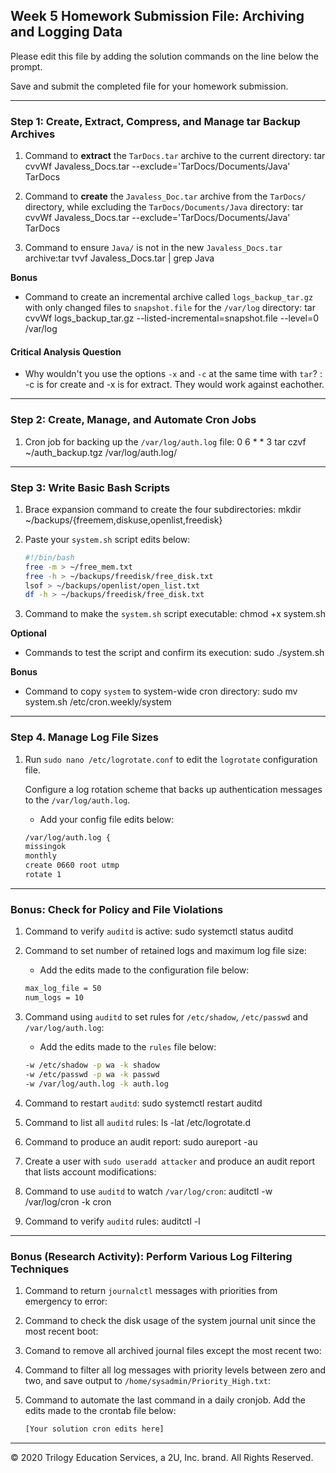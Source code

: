 ## Week 5 Homework Submission File: Archiving and Logging Data

Please edit this file by adding the solution commands on the line below the prompt.

Save and submit the completed file for your homework submission.

---

### Step 1: Create, Extract, Compress, and Manage tar Backup Archives

1. Command to **extract** the `TarDocs.tar` archive to the current directory: tar cvvWf Javaless_Docs.tar --exclude='TarDocs/Documents/Java' TarDocs

2. Command to **create** the `Javaless_Doc.tar` archive from the `TarDocs/` directory, while excluding the `TarDocs/Documents/Java` directory: tar cvvWf Javaless_Docs.tar --exclude='TarDocs/Documents/Java' TarDocs
3. Command to ensure `Java/` is not in the new `Javaless_Docs.tar` archive:tar tvvf Javaless_Docs.tar | grep Java

**Bonus** 
- Command to create an incremental archive called `logs_backup_tar.gz` with only changed files to `snapshot.file` for the `/var/log` directory: tar cvvWf logs_backup_tar.gz --listed-incremental=snapshot.file --level=0 /var/log

#### Critical Analysis Question

- Why wouldn't you use the options `-x` and `-c` at the same time with `tar`? :
  -c is for create and -x is for extract. They would work against eachother.

---

### Step 2: Create, Manage, and Automate Cron Jobs

1. Cron job for backing up the `/var/log/auth.log` file:
 0 6 * * 3 tar czvf ~/auth_backup.tgz /var/log/auth.log/
---

### Step 3: Write Basic Bash Scripts

1. Brace expansion command to create the four subdirectories: mkdir ~/backups/{freemem,diskuse,openlist,freedisk}

2. Paste your `system.sh` script edits below:

    ```bash
    #!/bin/bash
    free -m > ~/free_mem.txt
    free -h > ~/backups/freedisk/free_disk.txt
    lsof > ~/backups/openlist/open_list.txt
    df -h > ~/backups/freedisk/free_disk.txt
    ```

3. Command to make the `system.sh` script executable: chmod +x system.sh

**Optional**
- Commands to test the script and confirm its execution: sudo ./system.sh

**Bonus**
- Command to copy `system` to system-wide cron directory: sudo mv system.sh /etc/cron.weekly/system

---

### Step 4. Manage Log File Sizes
 
1. Run `sudo nano /etc/logrotate.conf` to edit the `logrotate` configuration file. 

    Configure a log rotation scheme that backs up authentication messages to the `/var/log/auth.log`.

    - Add your config file edits below:

    ```bash
    /var/log/auth.log {
    missingok
    monthly
    create 0660 root utmp
    rotate 1
    ```
---

### Bonus: Check for Policy and File Violations

1. Command to verify `auditd` is active: sudo systemctl status auditd

2. Command to set number of retained logs and maximum log file size:

    - Add the edits made to the configuration file below:

    ```bash
    max_log_file = 50
    num_logs = 10
    ```

3. Command using `auditd` to set rules for `/etc/shadow`, `/etc/passwd` and `/var/log/auth.log`:


    - Add the edits made to the `rules` file below:

    ```bash
    -w /etc/shadow -p wa -k shadow 
    -w /etc/passwd -p wa -k passwd 
    -w /var/log/auth.log -k auth.log

    ```

4. Command to restart `auditd`: sudo systemctl restart auditd

5. Command to list all `auditd` rules: ls -lat /etc/logrotate.d

6. Command to produce an audit report: sudo aureport -au

7. Create a user with `sudo useradd attacker` and produce an audit report that lists account modifications:

8. Command to use `auditd` to watch `/var/log/cron`: auditctl -w /var/log/cron -k cron

9. Command to verify `auditd` rules: auditctl -l

---

### Bonus (Research Activity): Perform Various Log Filtering Techniques

1. Command to return `journalctl` messages with priorities from emergency to error:

1. Command to check the disk usage of the system journal unit since the most recent boot:

1. Comand to remove all archived journal files except the most recent two:


1. Command to filter all log messages with priority levels between zero and two, and save output to `/home/sysadmin/Priority_High.txt`:

1. Command to automate the last command in a daily cronjob. Add the edits made to the crontab file below:

    ```bash
    [Your solution cron edits here]
    ```

---
© 2020 Trilogy Education Services, a 2U, Inc. brand. All Rights Reserved.

